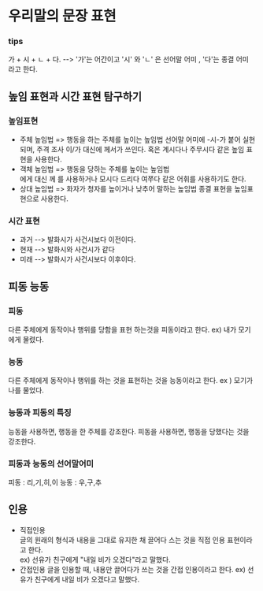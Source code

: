 # 우리말의 문장 표현

### tips
가 + 시 + ㄴ + 다. --> '가'는 어간이고 '시' 와 'ㄴ' 은 선어말 어미 , '다'는 종결 어미 라고 한다.  
## 높임 표현과 시간 표현 탐구하기

### 높임표현
* 주체 높임법  => 행동을 하는 주체를 높이는 높임법
    선어말 어미에 -시-가 붙어 실현되며, 주격 조사 이/가 대신에 께서가 쓰인다.
    혹은 계시다나 주무시다 같은 높임 표현을 사용한다.
* 객체 높임법 => 행동을 당하는 주체를 높이는 높임법  
    에게 대신 께 를 사용하거나 모시다 드리다 여쭈다 같은 어휘를 사용하기도 한다.
* 상대 높임법 => 화자가 청자를 높이거나 낮추어 말하는 높임법
    종결 표현을 높임표현으로 사용한다.

### 시간 표현
* 과거 --> 발화시가 사건시보다 이전이다.
* 현재 --> 발화시와 사건시가 같다
* 미래 --> 발화시가 사건시보다 이후이다.

## 피동 능동
### 피동
다른 주체에게 동작이나 행위를 당함을 표현 하는것을 피동이라고 한다.
ex) 내가 모기에게 물렸다.
### 능동
다른 주체에게 동작이나 행위를 하는 것을 표현하는 것을 능동이라고 한다.
ex ) 모기가 나를 물었다.

### 능동과 피동의 특징
능동을 사용하면, 행동을 한 주체를 강조한다.
피동을 사용하면, 행동을 당했다는 것을 강조한다.

### 피동과 능동의 선어말어미
피동 : 리,기,히,이
능동 : 우,구,추

## 인용
* 직접인용  
    글의 원래의 형식과 내용을 그대로 유지한 채 끌어다 스는 것을 직접 인용 표현이라고 한다.  
    ex) 선유가 친구에게 "내일 비가 오겠다"라고 말했다.
* 간접인용
    글을 인용할 때, 내용만 끌어다가 쓰는 것을 간접 인용이라고 한다.
    ex) 선유가 친구에게 내일 비가 오겠다고 말했다.
